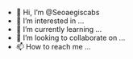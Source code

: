 - 👋 Hi, I’m @Seoaegiscabs
- 👀 I’m interested in ...
- 🌱 I’m currently learning ...
- 💞️ I’m looking to collaborate on ...
- 📫 How to reach me ...

<!---
Seoaegiscabs/Seoaegiscabs is a ✨ special ✨ repository because its `README.md` (this file) appears on your GitHub profile.
You can click the Preview link to take a look at your changes.
--->
